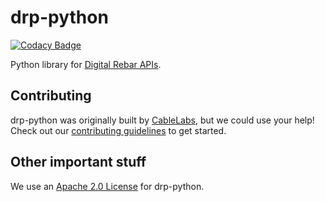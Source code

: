 # drp-python

[![Codacy Badge](https://api.codacy.com/project/badge/Grade/ad7729b43f7f445da45cb3d296ff75f2)](https://app.codacy.com/app/cablelabs/drp-python?utm_source=github.com&utm_medium=referral&utm_content=cablelabs/drp-python&utm_campaign=Badge_Grade_Dashboard)

Python library for [Digital Rebar APIs](https://provision.readthedocs.io/en/tip/doc/api.html).

## Contributing

drp-python was originally built by [CableLabs](http://cablelabs.com/), but
we could use your help! Check out our [contributing guidelines](CONTRIBUTING.md)
to get started.

## Other important stuff

We use an [Apache 2.0 License](LICENSE) for drp-python.
